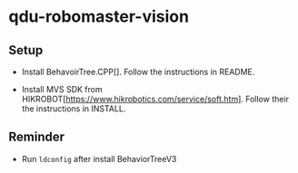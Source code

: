 # qdu-robomaster-vision

## Setup

- Install BehavoirTree.CPP[]. Follow the instructions in README.

- Install MVS SDK from HIKROBOT[https://www.hikrobotics.com/service/soft.htm]. Follow their the instructions in INSTALL.

## Reminder

- Run ```ldconfig``` after install BehaviorTreeV3